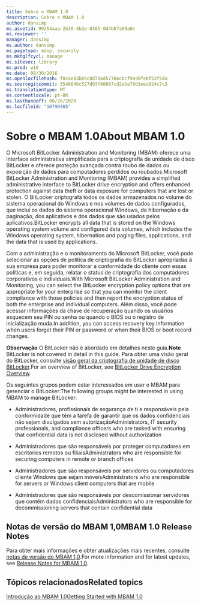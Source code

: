 ```yaml
---
title: Sobre o MBAM 1.0
description: Sobre o MBAM 1.0
author: dansimp
ms.assetid: 99254aaa-2b30-4b2e-8365-0d4b67a89a0c
ms.reviewer: ''
manager: dansimp
ms.author: dansimp
ms.pagetype: mdop, security
ms.mktglfcycl: manage
ms.sitesec: library
ms.prod: w10
ms.date: 08/30/2016
ms.openlocfilehash: f8cae83bb9c8d756d57766cbcf9a90febf53f54a
ms.sourcegitcommit: 354664bc527d93f80687cd2eba70d1eea024c7c3
ms.translationtype: MT
ms.contentlocale: pt-BR
ms.lasthandoff: 06/26/2020
ms.locfileid: "10799405"
---
```

# <span data-ttu-id="fe786-103">Sobre o MBAM 1.0</span><span class="sxs-lookup"><span data-stu-id="fe786-103">About MBAM 1.0</span></span>


<span data-ttu-id="fe786-104">O Microsoft BitLocker Administration and Monitoring (MBAM) oferece uma interface administrativa simplificada para a criptografia de unidade de disco BitLocker e oferece proteção avançada contra roubo de dados ou exposição de dados para computadores perdidos ou roubados.</span><span class="sxs-lookup"><span data-stu-id="fe786-104">Microsoft BitLocker Administration and Monitoring (MBAM) provides a simplified administrative interface to BitLocker drive encryption and offers enhanced protection against data theft or data exposure for computers that are lost or stolen.</span></span> <span data-ttu-id="fe786-105">O BitLocker criptografa todos os dados armazenados no volume do sistema operacional do Windows e nos volumes de dados configurados, que inclui os dados do sistema operacional Windows, da hibernação e da paginação, dos aplicativos e dos dados que são usados pelos aplicativos.</span><span class="sxs-lookup"><span data-stu-id="fe786-105">BitLocker encrypts all data that is stored on the Windows operating system volume and configured data volumes, which includes the Windows operating system, hibernation and paging files, applications, and the data that is used by applications.</span></span>

<span data-ttu-id="fe786-106">Com a administração e o monitoramento do Microsoft BitLocker, você pode selecionar as opções de política de criptografia do BitLocker apropriadas à sua empresa para poder monitorar a conformidade do cliente com essas políticas e, em seguida, relatar o status de criptografia dos computadores corporativos e individuais.</span><span class="sxs-lookup"><span data-stu-id="fe786-106">With Microsoft BitLocker Administration and Monitoring, you can select the BitLocker encryption policy options that are appropriate for your enterprise so that you can monitor the client compliance with those policies and then report the encryption status of both the enterprise and individual computers.</span></span> <span data-ttu-id="fe786-107">Além disso, você pode acessar informações da chave de recuperação quando os usuários esquecem seu PIN ou senha ou quando o BIOS ou o registro de inicialização muda.</span><span class="sxs-lookup"><span data-stu-id="fe786-107">In addition, you can access recovery key information when users forget their PIN or password or when their BIOS or boot record changes.</span></span>

<span data-ttu-id="fe786-108">**Observação**  O BitLocker não é abordado em detalhes neste guia.</span><span class="sxs-lookup"><span data-stu-id="fe786-108">**Note** BitLocker is not covered in detail in this guide.</span></span> <span data-ttu-id="fe786-109">Para obter uma visão geral do BitLocker, consulte [visão geral da criptografia de unidade de disco BitLocker](https://go.microsoft.com/fwlink/p/?LinkId=225013).</span><span class="sxs-lookup"><span data-stu-id="fe786-109">For an overview of BitLocker, see [BitLocker Drive Encryption Overview](https://go.microsoft.com/fwlink/p/?LinkId=225013).</span></span>

 

<span data-ttu-id="fe786-110">Os seguintes grupos podem estar interessados em usar o MBAM para gerenciar o BitLocker:</span><span class="sxs-lookup"><span data-stu-id="fe786-110">The following groups might be interested in using MBAM to manage BitLocker:</span></span>

-   <span data-ttu-id="fe786-111">Administradores, profissionais de segurança de ti e responsáveis pela conformidade que têm a tarefa de garantir que os dados confidenciais não sejam divulgados sem autorização</span><span class="sxs-lookup"><span data-stu-id="fe786-111">Administrators, IT security professionals, and compliance officers who are tasked with ensuring that confidential data is not disclosed without authorization</span></span>

-   <span data-ttu-id="fe786-112">Administradores que são responsáveis por proteger computadores em escritórios remotos ou filiais</span><span class="sxs-lookup"><span data-stu-id="fe786-112">Administrators who are responsible for securing computers in remote or branch offices</span></span>

-   <span data-ttu-id="fe786-113">Administradores que são responsáveis por servidores ou computadores cliente Windows que sejam móveis</span><span class="sxs-lookup"><span data-stu-id="fe786-113">Administrators who are responsible for servers or Windows client computers that are mobile</span></span>

-   <span data-ttu-id="fe786-114">Administradores que são responsáveis por descomissionar servidores que contêm dados confidenciais</span><span class="sxs-lookup"><span data-stu-id="fe786-114">Administrators who are responsible for decommissioning servers that contain confidential data</span></span>

## <span data-ttu-id="fe786-115">Notas de versão do MBAM 1,0</span><span class="sxs-lookup"><span data-stu-id="fe786-115">MBAM 1.0 Release Notes</span></span>


<span data-ttu-id="fe786-116">Para obter mais informações e obter atualizações mais recentes, consulte [notas de versão do MBAM 1,0](release-notes-for-mbam-10.md).</span><span class="sxs-lookup"><span data-stu-id="fe786-116">For more information and for latest updates, see [Release Notes for MBAM 1.0](release-notes-for-mbam-10.md).</span></span>

## <span data-ttu-id="fe786-117">Tópicos relacionados</span><span class="sxs-lookup"><span data-stu-id="fe786-117">Related topics</span></span>


[<span data-ttu-id="fe786-118">Introdução ao MBAM 1.0</span><span class="sxs-lookup"><span data-stu-id="fe786-118">Getting Started with MBAM 1.0</span></span>](getting-started-with-mbam-10.md)

 

 





